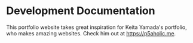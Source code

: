 # Development Documentation

This portfolio website takes great inspiration for Keita Yamada's portfolio, who makes amazing websites. Check him out at https://p5aholic.me.
